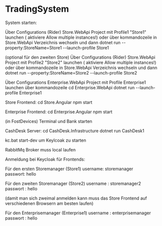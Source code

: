 # TradingSystem

System starten: 

Über Configurations (Rider) Store.WebApi Project mit Profile1 "Store1" launchen ( aktiviere Allow multiple instances!)
oder über kommandozeile in Store.WebApi Verzeichnis wechseln und dann dotnet run --property:StoreName=Store1 --launch-profile Store1

(optional für den zweiten Store)
Über Configurations (Rider) Store.WebApi Project mit Profile2 "Store2" launchen ( aktiviere Allow multiple instances!)
oder über kommandozeile in Store.WebApi Verzeichnis wechseln und dann dotnet run --property:StoreName=Store2 --launch-profile Store2

Über Configurations Enterprise.WebApi Project mit Profile Enterprise1 launchen
über kommandozeile cd Enterprise.WebApi   dotnet run --launch-profile Enterprise1

Store Frontend: 
cd Store.Angular 
npm start 

Enterprise Frontend: 
cd Enterprise.Angular
npm start

(in FostDevices) 
Terminal und Bank starten 

CashDesk Server:
cd CashDesk.Infrastructure 
dotnet run CashDesk1

kc.bat start-dev um Keylcoak zu starten

RabbitMq Broker muss local laufen


Anmeldung bei Keycloak für Frontends: 

Für den ersten Storemanager (Store1)
username: storemanager   
passwort: hello

Für den zweiten Storemanager (Store2)
username : storemanager2
passwort : hello

(damit man sich zweimal anmelden kann muss das Store Frontend auf verschiedenen Browsern am besten laufen)

Für den Enterprisemanager (Enterprise1)
username : enterprisemanager
passwort : hello









